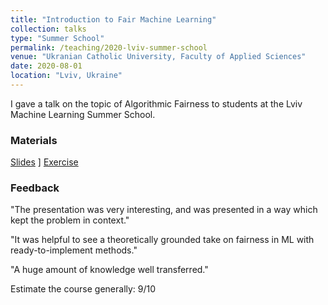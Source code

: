 ```yaml
---
title: "Introduction to Fair Machine Learning"
collection: talks
type: "Summer School"
permalink: /teaching/2020-lviv-summer-school
venue: "Ukranian Catholic University, Faculty of Applied Sciences"
date: 2020-08-01
location: "Lviv, Ukraine"
---
```


I gave a talk on the topic of Algorithmic Fairness to students at the Lviv Machine Learning Summer School.

### Materials
[Slides](https://wearepal.ai/presentations/lviv.html#/)
] [Exercise](https://tinyurl.com/ethicml)

### Feedback
"The presentation was very interesting, and was presented in a way which kept the problem in context."

"It was helpful to see a theoretically grounded take on fairness in ML with ready-to-implement methods."

"A huge amount of knowledge well transferred."

Estimate the course generally: 9/10